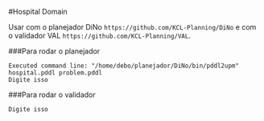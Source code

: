 #Hospital Domain

Usar com o planejador DiNo `https://github.com/KCL-Planning/DiNo` e com o validador VAL `https://github.com/KCL-Planning/VAL`.

###Para rodar o planejador 

```
Executed command line: "/home/debo/planejador/DiNo/bin/pddl2upm" hospital.pddl problem.pddl
Digite isso
```

###Para rodar o validador

```
Digite isso
```